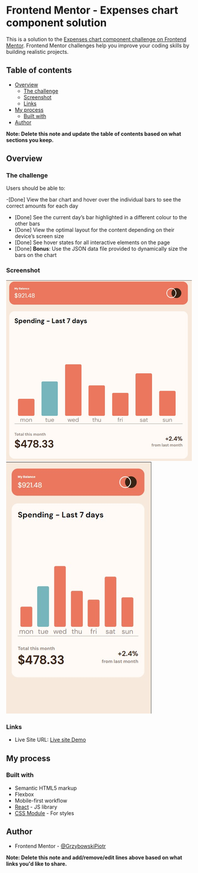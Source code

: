 # Frontend Mentor - Expenses chart component solution

This is a solution to the [Expenses chart component challenge on Frontend Mentor](https://www.frontendmentor.io/challenges/expenses-chart-component-e7yJBUdjwt). Frontend Mentor challenges help you improve your coding skills by building realistic projects.

## Table of contents

- [Overview](#overview)
  - [The challenge](#the-challenge)
  - [Screenshot](#screenshot)
  - [Links](#links)
- [My process](#my-process)
  - [Built with](#built-with)
- [Author](#author)

**Note: Delete this note and update the table of contents based on what sections you keep.**

## Overview

### The challenge

Users should be able to:

-[Done] View the bar chart and hover over the individual bars to see the correct amounts for each day
- [Done] See the current day’s bar highlighted in a different colour to the other bars
- [Done] View the optimal layout for the content depending on their device’s screen size
- [Done] See hover states for all interactive elements on the page
- [Done] **Bonus**: Use the JSON data file provided to dynamically size the bars on the chart

### Screenshot

![Desktop_view](./public/desktop.jpg)
![Mobile_view](./public/mobile.jpg)

### Links

- Live Site URL: [Live site Demo](https://expenses-chart-app-react.netlify.app/)

## My process

### Built with

- Semantic HTML5 markup
- Flexbox
- Mobile-first workflow
- [React](https://reactjs.org/) - JS library
- [CSS Module](https://github.com/css-modules/css-modules) - For styles

## Author

- Frontend Mentor - [@GrzybowskiPiotr](https://www.frontendmentor.io/profile/GrzybowskiPiotr)

**Note: Delete this note and add/remove/edit lines above based on what links you'd like to share.**
